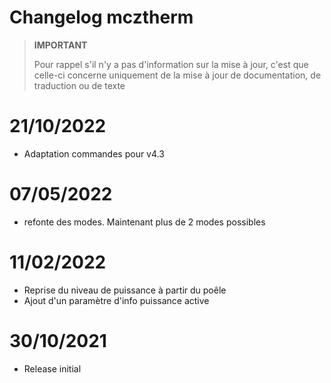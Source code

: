 # Changelog mcztherm

>**IMPORTANT**
>
>Pour rappel s'il n'y a pas d'information sur la mise à jour, c'est que celle-ci concerne uniquement de la mise à jour de documentation, de traduction ou de texte

# 21/10/2022
- Adaptation commandes pour v4.3

# 07/05/2022 
- refonte des modes. Maintenant plus de 2 modes possibles

# 11/02/2022
- Reprise du niveau de puissance à partir du poêle
- Ajout d'un paramètre d'info puissance  active

# 30/10/2021
- Release initial

